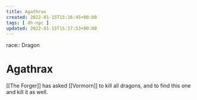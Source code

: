 ```yaml
---
title: Agathrax
created: 2022-01-15T15:16:45+00:00
tags: [ dh-npc ]
updated: 2022-01-15T15:17:53+00:00
---
```

race:: Dragon
# Agathrax

[[The Forger]] has asked [[Vormorn]] to kill all dragons, and to find this one and kill it as well.

